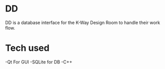 # DD
DD is a database interface for the K-Way Design Room to handle their work flow.
# Tech used
  -Qt For GUI
  -SQLite for DB
  -C++

